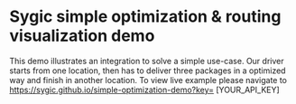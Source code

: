 # Sygic simple optimization & routing visualization demo

This demo illustrates an integration to solve a simple use-case. Our driver starts from one location, then has to deliver three packages in a optimized way and finish in another location.
To view live example please navigate to https://sygic.github.io/simple-optimization-demo?key= [YOUR_API_KEY]

